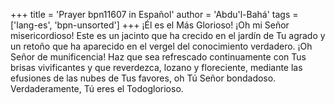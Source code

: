 +++
title = 'Prayer bpn11607 in Español'
author = 'Abdu'l-Bahá'
tags = ['lang-es', 'bpn-unsorted']
+++
¡Él es el Más Glorioso!
¡Oh mi Señor misericordioso! Este es un jacinto que ha crecido en el jardín de Tu agrado y un retoño que ha aparecido en el vergel del conocimiento verdadero. ¡Oh Señor de munificencia! Haz que sea refrescado continuamente con Tus brisas vivificantes y que reverdezca, lozano y floreciente, mediante las efusiones de las nubes de Tus favores, oh Tú Señor bondadoso.
Verdaderamente, Tú eres el Todoglorioso.
